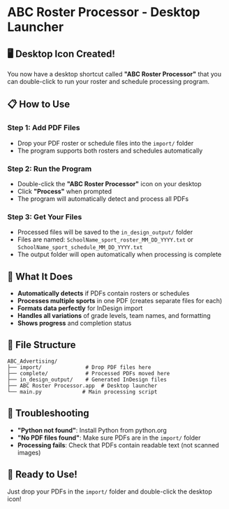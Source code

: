 # ABC Roster Processor - Desktop Launcher

## 🖥️ Desktop Icon Created!

You now have a desktop shortcut called **"ABC Roster Processor"** that you can double-click to run your roster and schedule processing program.

## 📋 How to Use

### **Step 1: Add PDF Files**
- Drop your PDF roster or schedule files into the `import/` folder
- The program supports both rosters and schedules automatically

### **Step 2: Run the Program**
- Double-click the **"ABC Roster Processor"** icon on your desktop
- Click **"Process"** when prompted
- The program will automatically detect and process all PDFs

### **Step 3: Get Your Files**
- Processed files will be saved to the `in_design_output/` folder
- Files are named: `SchoolName_sport_roster_MM_DD_YYYY.txt` or `SchoolName_sport_schedule_MM_DD_YYYY.txt`
- The output folder will open automatically when processing is complete

## 🎯 What It Does

- **Automatically detects** if PDFs contain rosters or schedules
- **Processes multiple sports** in one PDF (creates separate files for each)
- **Formats data perfectly** for InDesign import
- **Handles all variations** of grade levels, team names, and formatting
- **Shows progress** and completion status

## 📁 File Structure

```
ABC_Advertising/
├── import/              # Drop PDF files here
├── complete/            # Processed PDFs moved here
├── in_design_output/    # Generated InDesign files
├── ABC Roster Processor.app  # Desktop launcher
└── main.py             # Main processing script
```

## 🔧 Troubleshooting

- **"Python not found"**: Install Python from python.org
- **"No PDF files found"**: Make sure PDFs are in the `import/` folder
- **Processing fails**: Check that PDFs contain readable text (not scanned images)

## 🚀 Ready to Use!

Just drop your PDFs in the `import/` folder and double-click the desktop icon!




